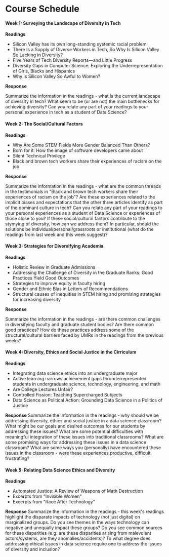 # Course Schedule

#### Week 1: Surveying the Landscape of Diversity in Tech

**Readings**
- Silicon Valley has its own long-standing systemic racial problem
- There Is a Supply of Diverse Workers in Tech, So Why Is Silicon Valley So Lacking in Diversity?
- Five Years of Tech Diversity Reports—and Little Progress
- Diversity Gaps in Computer Science:
Exploring the Underrepresentation of Girls, Blacks and Hispanics
- Why Is Silicon Valley So Awful to Women?

**Response**

Summarize the information in the readings - what is the current landscape of diversity in tech? What seem to be (or are not) the main bottlenecks for achieving diversity? Can you relate any part of your readings to your personal experience in tech as a student of Data Science? 

#### Week 2: The Social/Cultural Factors

**Readings**
- Why Are Some STEM Fields More Gender Balanced Than Others?
- Born for it: How the image of software developers came about
- Silent Technical Privilege
- Black and brown tech workers share their experiences of racism on the job

**Response**

Summarize the information in the readings - what are the common threads in the testimonials in "Black and brown tech workers share their experiences of racism on the job"? Are these experiences related to the implicit biases and expectations that the other three articles identify as part of the dominant culture in tech? Can you relate any part of your readings to your personal experiences as a student of Data Science or experiences of those close to you? If these social/cultural factors contribute to the stymying of diversity, how can we address them? In particular, should the solutions be individual/personal/grassroots or institutional (what do the readings from last week and this week suggest)?

#### Week 3: Strategies for Diversifying Academia

**Readings**
- Holistic Review in Graduate Admissions
- Addressing the Challenge of Diversity in the Graduate Ranks: Good Practices Yield Good Outcomes
- Strategies to improve equity in faculty hiring
- Gender and Ethnic Bias in Letters of Recommendations
- Structural causes of inequities in STEM hiring and promising strategies for increasing diversity

**Response**

Summarize the information in the readings - are there common challenges in diversifying faculty and graduate student bodies? Are there common good practices? How do these practices address some of the structural/cultural barriers faced by UMRs in the readings from the previous weeks? 

#### Week 4: Diversity, Ethics and Social Justice in the Cirriculum

**Readings**
- Integrating data science ethics into an undergraduate major
- Active learning narrows achievement gaps forunderrepresented students in undergraduate science, technology, engineering, and math
- Are College Lectures Unfair?
- Controlled Fission: Teaching Supercharged Subjects
- Data Science as Political Action: Grounding Data Science in a Politics of Justice

**Response**
Summarize the information in the readings - why should we be addressing diversity, ethics and social justice in a data science classroom? What might be our goals and desired outcomes for our students by addressing these issues? What are some potential difficulties with meaningful integration of these issues into traditional classrooms? What are some promising ways for addressing these issues in a data science classroom? What are some ways you (personally) have encountered these issues in the classroom - were these experiences productive, difficult, frustrating?

#### Week 5: Relating Data Science Ethics and Diversity

**Readings**
- Automated Justice: A Review of Weapons of Math Destruction
- Excerpts from "Invisible Women"
- Excerpts from "Race After Technology"

**Response**
Summarize the information in the readings - this week's readings highlight the disparate impacts of technology (not just digital) on marginalized groups. Do you see themes in the ways technology can negative and unequally impact these groups? Do you see common sources for these disparities (e.g. are these disparities arising from malevolent actors/systems, are they anomalies/accidents)? To what degree does addressing ethical issues in data science require one to address the issues of diversity and inclusion?

